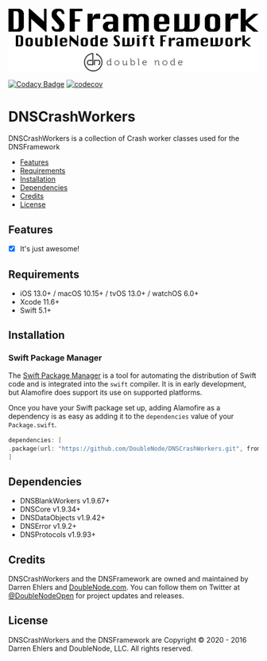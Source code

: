 ![DoubleNode Swift Framework](https://github.com/DoubleNode/DNSCrashWorkers/raw/master/DNSFrameworkLogo.png)

[![Codacy Badge](https://api.codacy.com/project/badge/Grade/6f473642e4404426b55fda500602e662)](https://www.codacy.com?utm_source=github.com&amp;utm_medium=referral&amp;utm_content=DoubleNode/DNSCrashWorkers&amp;utm_campaign=Badge_Grade)
[![codecov](https://codecov.io/gh/DoubleNode/DNSCrashWorkers/branch/master/graph/badge.svg?token=NcFMBk0g9t)](https://codecov.io/gh/DoubleNode/DNSCrashWorkers)

# DNSCrashWorkers

DNSCrashWorkers is a collection of Crash worker classes used for the DNSFramework

-   [Features](#features)
-   [Requirements](#requirements)
-   [Installation](#installation)
-   [Dependencies](#dependencies)
-   [Credits](#credits)
-   [License](#license)

## Features

-   [x] It's just awesome!

## Requirements

-   iOS 13.0+ / macOS 10.15+ / tvOS 13.0+ / watchOS 6.0+
-   Xcode 11.6+
-   Swift 5.1+

## Installation

### Swift Package Manager

The [Swift Package Manager](https://swift.org/package-manager/) is a tool for automating the distribution of Swift code and is integrated into the `swift` compiler. It is in early development, but Alamofire does support its use on supported platforms.

Once you have your Swift package set up, adding Alamofire as a dependency is as easy as adding it to the `dependencies` value of your `Package.swift`.

```swift
dependencies: [
.package(url: "https://github.com/DoubleNode/DNSCrashWorkers.git", from: "1.9.51")
]
```

## Dependencies

-   DNSBlankWorkers v1.9.67+
-   DNSCore v1.9.34+
-   DNSDataObjects v1.9.42+
-   DNSError v1.9.2+
-   DNSProtocols v1.9.93+

## Credits

DNSCrashWorkers and the DNSFramework are owned and maintained by Darren Ehlers and [DoubleNode.com](http://doublenode.com). You can follow them on Twitter at [@DoubleNodeOpen](https://twitter.com/DoubleNodeOpen) for project updates and releases.

## License

DNSCrashWorkers and the DNSFramework are Copyright © 2020 - 2016 Darren Ehlers and DoubleNode, LLC. All rights reserved.
